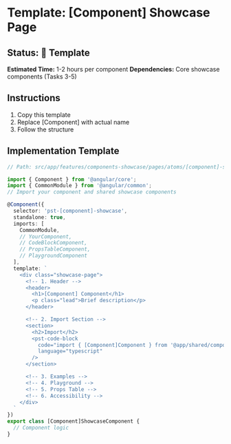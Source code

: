 # Template: [Component] Showcase Page

## Status: 🔴 Template
**Estimated Time:** 1-2 hours per component
**Dependencies:** Core showcase components (Tasks 3-5)

## Instructions
1. Copy this template
2. Replace [Component] with actual name
3. Follow the structure

## Implementation Template

```typescript
// Path: src/app/features/components-showcase/pages/atoms/[component]-showcase.component.ts

import { Component } from '@angular/core';
import { CommonModule } from '@angular/common';
// Import your component and shared showcase components

@Component({
  selector: 'pst-[component]-showcase',
  standalone: true,
  imports: [
    CommonModule,
    // YourComponent,
    // CodeBlockComponent,
    // PropsTableComponent,
    // PlaygroundComponent
  ],
  template: `
    <div class="showcase-page">
      <!-- 1. Header -->
      <header>
        <h1>[Component] Component</h1>
        <p class="lead">Brief description</p>
      </header>

      <!-- 2. Import Section -->
      <section>
        <h2>Import</h2>
        <pst-code-block 
          code="import { [Component]Component } from '@app/shared/components/[component]';"
          language="typescript"
        />
      </section>

      <!-- 3. Examples -->
      <!-- 4. Playground -->
      <!-- 5. Props Table -->
      <!-- 6. Accessibility -->
    </div>
  `
})
export class [Component]ShowcaseComponent {
  // Component logic
}
```
